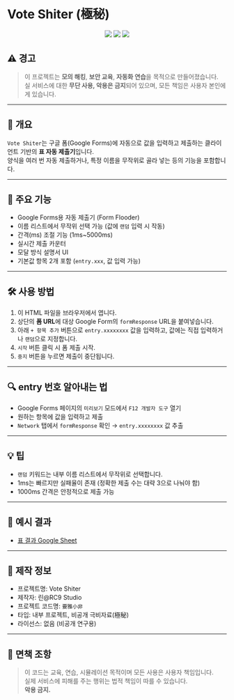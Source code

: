 # Vote Shiter (極秘)

<p align="center">
  <img src="https://img.shields.io/badge/Project-要雅小非-blueviolet" />
  <img src="https://img.shields.io/badge/Status-Secret-black" />
  <img src="https://img.shields.io/badge/Creator-린@RC9-lightgrey" />
</p>

## ⚠️ 경고

> 이 프로젝트는 **모의 해킹**, **보안 교육**, **자동화 연습**을 목적으로 만들어졌습니다.  
> 실 서비스에 대한 **무단 사용, 악용은 금지**되어 있으며, 모든 책임은 사용자 본인에게 있습니다.  

---

## 📝 개요

`Vote Shiter`는 구글 폼(Google Forms)에 자동으로 값을 입력하고 제출하는 클라이언트 기반의 **표 자동 제출기**입니다.  
양식을 여러 번 자동 제출하거나, 특정 이름을 무작위로 골라 넣는 등의 기능을 포함합니다.

---

## 🎯 주요 기능

- Google Forms용 자동 제출기 (Form Flooder)
- 이름 리스트에서 무작위 선택 가능 (값에 `랜덤` 입력 시 작동)
- 간격(ms) 조절 기능 (1ms~5000ms)
- 실시간 제출 카운터
- 모달 방식 설명서 UI
- 기본값 항목 2개 포함 (`entry.xxx`, 값 입력 가능)

---

## 🛠 사용 방법

1. 이 HTML 파일을 브라우저에서 엽니다.
2. 상단의 **폼 URL**에 대상 Google Form의 `formResponse` URL을 붙여넣습니다.
3. 아래 `+ 항목 추가` 버튼으로 `entry.xxxxxxxx` 값을 입력하고, 값에는 직접 입력하거나 `랜덤`으로 지정합니다.
4. `시작` 버튼 클릭 시 폼 제출 시작.
5. `중지` 버튼을 누르면 제출이 중단됩니다.

---

## 🔍 entry 번호 알아내는 법

- Google Forms 페이지의 `미리보기` 모드에서 `F12 개발자 도구` 열기
- 원하는 항목에 값을 입력하고 제출
- `Network` 탭에서 `formResponse` 확인 → `entry.xxxxxxxx` 값 추출

---

## 💡 팁

- `랜덤` 키워드는 내부 이름 리스트에서 무작위로 선택합니다.
- 1ms는 빠르지만 실패율이 존재 (정확한 제출 수는 대략 3으로 나눠야 함)
- 1000ms 간격은 안정적으로 제출 가능

---

## 📄 예시 결과

- [표 결과 Google Sheet](https://docs.google.com/spreadsheets/d/14HMVdifdGc_E88iE7SaLwiGPydubHhVP0vfca_LjQpI/edit?usp=sharing)

---

## 🧪 제작 정보

- 프로젝트명: Vote Shiter
- 제작자: 린@RC9 Studio
- 프로젝트 코드명: `要雅小非`
- 타입: 내부 프로젝트, 비공개 극비자료(極秘)
- 라이선스: 없음 (비공개 연구용)

---

## 📛 면책 조항

> 이 코드는 교육, 연습, 시뮬레이션 목적이며 모든 사용은 사용자 책임입니다.  
> 실제 서비스에 피해를 주는 행위는 법적 책임이 따를 수 있습니다.  
> **악용 금지.**
